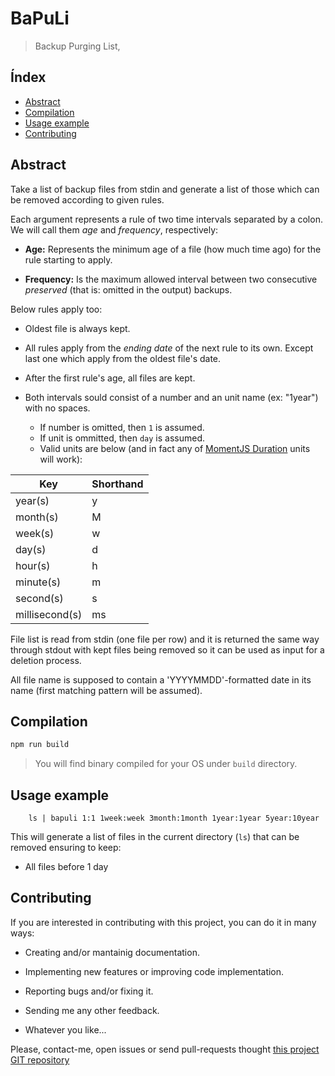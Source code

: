BaPuLi
======

> Backup Purging List,


Índex
-----

<!-- vim-markdown-toc GitLab -->

* [Abstract](#abstract)
* [Compilation](#compilation)
* [Usage example](#usage-example)
* [Contributing](#contributing)

<!-- vim-markdown-toc -->


Abstract
--------

Take a list of backup files from stdin and generate a list of those which
can be removed according to given rules.

Each argument represents a rule of two time intervals separated by a colon. We
will call them *age* and *frequency*, respectively:

  * **Age:** Represents the minimum age of a file (how much time ago) for the
    rule starting to apply.

  * **Frequency:** Is the maximum allowed interval between two consecutive
    *preserved* (that is: omitted in the output) backups.

Below rules apply too:

  * Oldest file is always kept.

  * All rules apply from the *ending date* of the next rule to its own. Except
    last one which apply from the oldest file's date.

  * After the first rule's age, all files are kept.

  * Both intervals sould consist of a number and an unit name (ex: "1year")
    with no spaces.
    - If number is omitted, then `1` is assumed.
    - If unit is ommitted, then `day` is assumed.
    - Valid units are below (and in fact any of [MomentJS
      Duration](https://momentjs.com/docs/#/durations/creating/) units will
      work):


| Key            | Shorthand |
|----------------|-----------|
| year(s)        | y         |
| month(s)       | M         |
| week(s)        | w         |
| day(s)         | d         |
| hour(s)        | h         |
| minute(s)      | m         |
| second(s)      | s         |
| millisecond(s) | ms        |


File list is read from stdin (one file per row) and it is returned the same way
through stdout with kept files being removed so it can be used as input for a
deletion process.

All file name is supposed to contain a 'YYYYMMDD'-formatted date in its name
(first matching pattern will be assumed).


Compilation
-----------

```sh
npm run build
```

> You will find binary compiled for your OS under `build` directory.


Usage example
-------------

```
    ls | bapuli 1:1 1week:week 3month:1month 1year:1year 5year:10year
```

This will generate a list of files in the current directory (`ls`) that can be
removed ensuring to keep:


  * All files before 1 day


Contributing
------------

If you are interested in contributing with this project, you can do it in many ways:

  * Creating and/or mantainig documentation.

  * Implementing new features or improving code implementation.

  * Reporting bugs and/or fixing it.
  
  * Sending me any other feedback.

  * Whatever you like...
    
Please, contact-me, open issues or send pull-requests thought [this project GIT repository](https://github.com/bitifet/bapuli)

